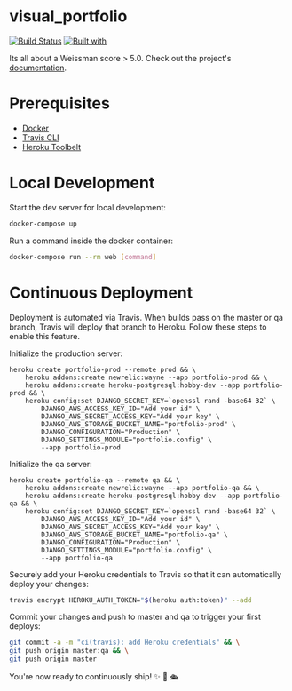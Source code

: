 # visual_portfolio

[![Build Status](https://travis-ci.org/mcgeorgiev/visual_portfolio.svg?branch=master)](https://travis-ci.org/mcgeorgiev/visual_portfolio)
[![Built with](https://img.shields.io/badge/Built_with-Cookiecutter_Django_Rest-F7B633.svg)](https://github.com/agconti/cookiecutter-django-rest)

Its all about a Weissman score > 5.0. Check out the project's [documentation](http://mcgeorgiev.github.io/visual_portfolio/).

# Prerequisites

- [Docker](https://docs.docker.com/docker-for-mac/install/)  
- [Travis CLI](http://blog.travis-ci.com/2013-01-14-new-client/)
- [Heroku Toolbelt](https://toolbelt.heroku.com/)

# Local Development

Start the dev server for local development:
```bash
docker-compose up
```

Run a command inside the docker container:

```bash
docker-compose run --rm web [command]
```

# Continuous Deployment

Deployment is automated via Travis. When builds pass on the master or qa branch, Travis will deploy that branch to Heroku. Follow these steps to enable this feature.

Initialize the production server:

```
heroku create portfolio-prod --remote prod && \
    heroku addons:create newrelic:wayne --app portfolio-prod && \
    heroku addons:create heroku-postgresql:hobby-dev --app portfolio-prod && \
    heroku config:set DJANGO_SECRET_KEY=`openssl rand -base64 32` \
        DJANGO_AWS_ACCESS_KEY_ID="Add your id" \
        DJANGO_AWS_SECRET_ACCESS_KEY="Add your key" \
        DJANGO_AWS_STORAGE_BUCKET_NAME="portfolio-prod" \
        DJANGO_CONFIGURATION="Production" \
        DJANGO_SETTINGS_MODULE="portfolio.config" \
        --app portfolio-prod
```

Initialize the qa server:

```
heroku create portfolio-qa --remote qa && \
    heroku addons:create newrelic:wayne --app portfolio-qa && \
    heroku addons:create heroku-postgresql:hobby-dev --app portfolio-qa && \
    heroku config:set DJANGO_SECRET_KEY=`openssl rand -base64 32` \
        DJANGO_AWS_ACCESS_KEY_ID="Add your id" \
        DJANGO_AWS_SECRET_ACCESS_KEY="Add your key" \
        DJANGO_AWS_STORAGE_BUCKET_NAME="portfolio-qa" \
        DJANGO_CONFIGURATION="Production" \
        DJANGO_SETTINGS_MODULE="portfolio.config" \
        --app portfolio-qa
```

Securely add your Heroku credentials to Travis so that it can automatically deploy your changes:

```bash
travis encrypt HEROKU_AUTH_TOKEN="$(heroku auth:token)" --add
```

Commit your changes and push to master and qa to trigger your first deploys:

```bash
git commit -a -m "ci(travis): add Heroku credentials" && \
git push origin master:qa && \
git push origin master
```

You're now ready to continuously ship! ✨ 💅 🛳
